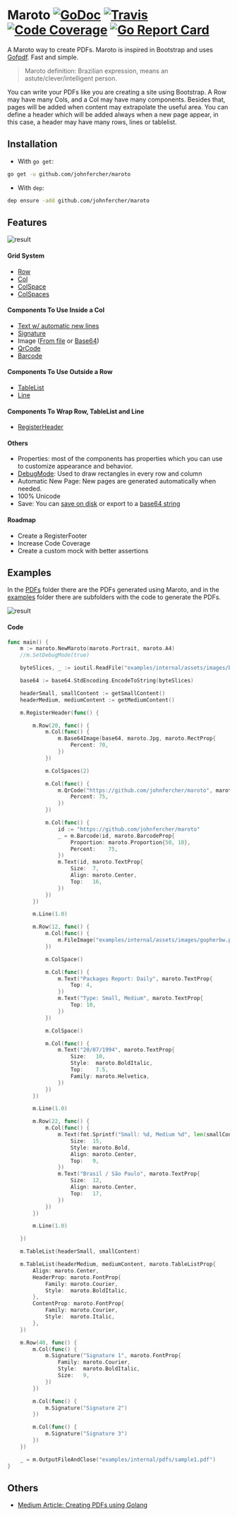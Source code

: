 # Maroto [![GoDoc](https://godoc.org/github.com/johnfercher/maroto?status.svg)](https://godoc.org/github.com/johnfercher/maroto) [![Travis](https://travis-ci.com/johnfercher/maroto.svg?branch=master)][travis] [![Code Coverage](https://img.shields.io/badge/coverage-96.5%25-brightgreen.svg)][test] [![Go Report Card](https://goreportcard.com/badge/github.com/johnfercher/maroto)](https://goreportcard.com/report/github.com/johnfercher/maroto)

A Maroto way to create PDFs. Maroto is inspired in Bootstrap and uses [Gofpdf](https://github.com/jung-kurt/gofpdf). Fast and simple.

> Maroto definition: Brazilian expression, means an astute/clever/intelligent person.

You can write your PDFs like you are creating a site using Bootstrap. A Row may have many Cols, and a Col may have many components. 
Besides that, pages will be added when content may extrapolate the useful area. You can define a header which will be added
always when a new page appear, in this case, a header may have many rows, lines or tablelist. 

## Installation

* With `go get`:

```bash
go get -u github.com/johnfercher/maroto
```

* With `dep`:

```bash
dep ensure -add github.com/johnfercher/maroto
```

## Features

![result](examples/internal/assets/images/diagram.png)

#### Grid System
* [Row](https://godoc.org/github.com/johnfercher/maroto#PdfMaroto.Row)
* [Col](https://godoc.org/github.com/johnfercher/maroto#PdfMaroto.Col)
* [ColSpace](https://godoc.org/github.com/johnfercher/maroto#PdfMaroto.ColSpace)
* [ColSpaces](https://godoc.org/github.com/johnfercher/maroto#PdfMaroto.ColSpaces)

#### Components To Use Inside a Col
* [Text w/ automatic new lines](https://godoc.org/github.com/johnfercher/maroto#PdfMaroto.Text)
* [Signature](https://godoc.org/github.com/johnfercher/maroto#PdfMaroto.Signature)
* Image ([From file](https://godoc.org/github.com/johnfercher/maroto#example-PdfMaroto-FileImage) or [Base64](https://godoc.org/github.com/johnfercher/maroto#PdfMaroto.Base64Image))
* [QrCode](https://godoc.org/github.com/johnfercher/maroto#PdfMaroto.QrCode)
* [Barcode](https://godoc.org/github.com/johnfercher/maroto#PdfMaroto.Barcode)   
    
#### Components To Use Outside a Row
* [TableList](https://godoc.org/github.com/johnfercher/maroto#PdfMaroto.TableList)
* [Line](https://godoc.org/github.com/johnfercher/maroto#PdfMaroto.Line)
    
#### Components To Wrap Row, TableList and Line
* [RegisterHeader](https://godoc.org/github.com/johnfercher/maroto#PdfMaroto.RegisterHeader)

#### Others   
* Properties: most of the components has properties which you can use to customize appearance and behavior.
* [DebugMode](https://godoc.org/github.com/johnfercher/maroto#PdfMaroto.SetDebugMode): Used to draw rectangles in every row and column
* Automatic New Page: New pages are generated automatically when needed.
* 100% Unicode
* Save: You can [save on disk](https://godoc.org/github.com/johnfercher/maroto#PdfMaroto.OutputFileAndClose) or export to a [base64 string](https://godoc.org/github.com/johnfercher/maroto#PdfMaroto.Output)

#### Roadmap
* Create a RegisterFooter
* Increase Code Coverage
* Create a custom mock with better assertions

## Examples
In the [PDFs](examples/internal/pdf) folder there are the PDFs generated
using Maroto, and in the [examples](examples/internal) folder there are subfolders
with the code to generate the PDFs.

![result](examples/internal/assets/images/result.png)

#### Code
```go
func main() {
	m := maroto.NewMaroto(maroto.Portrait, maroto.A4)
	//m.SetDebugMode(true)

	byteSlices, _ := ioutil.ReadFile("examples/internal/assets/images/biplane.jpg")

	base64 := base64.StdEncoding.EncodeToString(byteSlices)

	headerSmall, smallContent := getSmallContent()
	headerMedium, mediumContent := getMediumContent()

	m.RegisterHeader(func() {

		m.Row(20, func() {
			m.Col(func() {
				m.Base64Image(base64, maroto.Jpg, maroto.RectProp{
					Percent: 70,
				})
			})

			m.ColSpaces(2)

			m.Col(func() {
				m.QrCode("https://github.com/johnfercher/maroto", maroto.RectProp{
					Percent: 75,
				})
			})

			m.Col(func() {
				id := "https://github.com/johnfercher/maroto"
				_ = m.Barcode(id, maroto.BarcodeProp{
					Proportion: maroto.Proportion{50, 10},
					Percent:    75,
				})
				m.Text(id, maroto.TextProp{
					Size:  7,
					Align: maroto.Center,
					Top:   16,
				})
			})
		})

		m.Line(1.0)

		m.Row(12, func() {
			m.Col(func() {
				m.FileImage("examples/internal/assets/images/gopherbw.png")
			})

			m.ColSpace()

			m.Col(func() {
				m.Text("Packages Report: Daily", maroto.TextProp{
					Top: 4,
				})
				m.Text("Type: Small, Medium", maroto.TextProp{
					Top: 10,
				})
			})

			m.ColSpace()

			m.Col(func() {
				m.Text("20/07/1994", maroto.TextProp{
					Size:   10,
					Style:  maroto.BoldItalic,
					Top:    7.5,
					Family: maroto.Helvetica,
				})
			})
		})

		m.Line(1.0)

		m.Row(22, func() {
			m.Col(func() {
				m.Text(fmt.Sprintf("Small: %d, Medium %d", len(smallContent), len(mediumContent)), maroto.TextProp{
					Size:  15,
					Style: maroto.Bold,
					Align: maroto.Center,
					Top:   9,
				})
				m.Text("Brasil / São Paulo", maroto.TextProp{
					Size:  12,
					Align: maroto.Center,
					Top:   17,
				})
			})
		})

		m.Line(1.0)

	})

	m.TableList(headerSmall, smallContent)

	m.TableList(headerMedium, mediumContent, maroto.TableListProp{
		Align: maroto.Center,
		HeaderProp: maroto.FontProp{
			Family: maroto.Courier,
			Style:  maroto.BoldItalic,
		},
		ContentProp: maroto.FontProp{
			Family: maroto.Courier,
			Style:  maroto.Italic,
		},
	})

	m.Row(40, func() {
		m.Col(func() {
			m.Signature("Signature 1", maroto.FontProp{
				Family: maroto.Courier,
				Style:  maroto.BoldItalic,
				Size:   9,
			})
		})

		m.Col(func() {
			m.Signature("Signature 2")
		})

		m.Col(func() {
			m.Signature("Signature 3")
		})
	})

	_ = m.OutputFileAndClose("examples/internal/pdfs/sample1.pdf")
}
```

## Others

* [Medium Article: Creating PDFs using Golang](https://medium.com/@johnathanfercher/creating-pdfs-using-golang-98b722e99d6d)

[travis]: https://travis-ci.com/johnfercher/maroto
[test]: test.sh